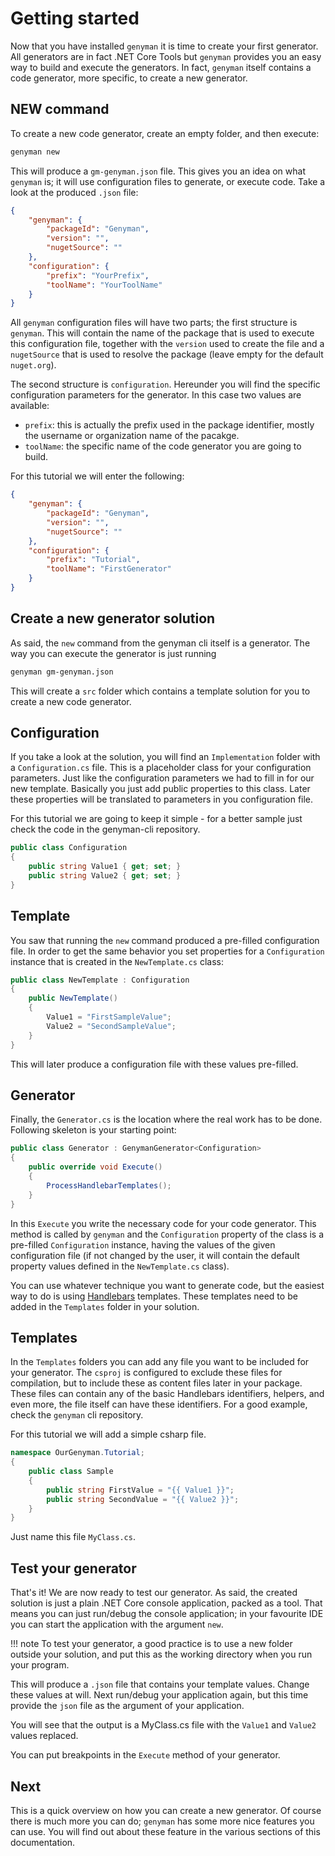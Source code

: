 # Getting started

Now that you have installed `genyman` it is time to create your first generator. All generators are in fact .NET Core Tools but `genyman` provides you an easy way to build and execute the generators. In fact, `genyman` itself contains a code generator, more specific, to create a new generator.

## NEW command

To create a new code generator, create an empty folder, and then execute:

``` bash
genyman new
```

This will produce a `gm-genyman.json` file. This gives you an idea on what `genyman` is; it will use configuration files to generate, or execute code. Take a look at the produced `.json` file:

``` json
{
    "genyman": {
        "packageId": "Genyman",
        "version": "",
        "nugetSource": ""
    },
    "configuration": {
        "prefix": "YourPrefix",
        "toolName": "YourToolName"
    }
}
```

All `genyman` configuration files will have two parts; the first structure is `genyman`. This will contain the name of the package that is used to execute this configuration file, together with the `version` used to create the file and a `nugetSource` that is used to resolve the package (leave empty for the default `nuget.org`).

The second structure is `configuration`. Hereunder you will find the specific configuration parameters for the generator. In this case two values are available:

- `prefix`: this is actually the prefix used in the package identifier, mostly the username or organization name of the pacakge.
- `toolName`: the specific name of the code generator you are going to build.

For this tutorial we will enter the following:

``` json
{
    "genyman": {
        "packageId": "Genyman",
        "version": "",
        "nugetSource": ""
    },
    "configuration": {
        "prefix": "Tutorial",
        "toolName": "FirstGenerator"
    }
}
```

## Create a new generator solution

As said, the `new` command from the genyman cli itself is a generator. The way you can execute the generator is just running

``` bash
genyman gm-genyman.json
```

This will create a `src` folder which contains a template solution for you to create a new code generator.

## Configuration

If you take a look at the solution, you will find an `Implementation` folder with a `Configuration.cs` file. This is a placeholder class for your configuration parameters. Just like the configuration parameters we had to fill in for our new template. Basically you just add public properties to this class. Later these properties will be translated to parameters in you configuration file.

For this tutorial we are going to keep it simple - for a better sample just check the code in the genyman-cli repository.

``` csharp
public class Configuration
{
	public string Value1 { get; set; }
	public string Value2 { get; set; }
}
```

## Template

You saw that running the `new` command produced a pre-filled configuration file. In order to get the same behavior you set properties for a `Configuration` instance that is created in the `NewTemplate.cs` class:

``` csharp
public class NewTemplate : Configuration
{
	public NewTemplate()
	{
		Value1 = "FirstSampleValue";
		Value2 = "SecondSampleValue";
	}
}
```

This will later produce a configuration file with these values pre-filled.

## Generator

Finally, the `Generator.cs` is the location where the real work has to be done. Following skeleton is your starting point:

``` csharp
public class Generator : GenymanGenerator<Configuration>
{
	public override void Execute()
	{
		ProcessHandlebarTemplates();
	}
}
```

In this `Execute` you write the necessary code for your code generator. This method is called by `genyman` and the `Configuration` property of the class is a pre-filled `Configuration` instance, having the values of the given configuration file (if not changed by the user, it will contain the default property values defined in the `NewTemplate.cs` class).

You can use whatever technique you want to generate code, but the easiest way to do is using [Handlebars](https://handlebarsjs.com/) templates. These templates need to be added in the `Templates` folder in your solution.



## Templates

In the `Templates` folders you can add any file you want to be included for your generator. The `csproj` is configured to exclude these files for compilation, but to include these as content files later in your package. These files can contain any of the basic Handlebars identifiers, helpers, and even more, the file itself can have these identifiers. For a good example, check the `genyman` cli repository.

For this tutorial we will add a simple csharp file.

``` csharp
namespace OurGenyman.Tutorial;
{
	public class Sample
	{
		public string FirstValue = "{{ Value1 }}";
		public string SecondValue = "{{ Value2 }}";
	}
}
```

Just name this file `MyClass.cs`.

## Test your generator

That's it! We are now ready to test our generator. As said, the created solution is just a plain .NET Core console application, packed as a tool. That means you can just run/debug the console application; in your favourite IDE you can start the application with the argument `new`.

!!! note
    To test your generator, a good practice is to use a new folder outside your solution, and put this as the working directory when you run your program.


This will produce a `.json` file that contains your template values. Change these values at will. Next run/debug your application again, but this time provide the `json` file as the argument of your application.

You will see that the output is a MyClass.cs file with the `Value1` and `Value2` values replaced.

You can put breakpoints in the `Execute` method of your generator.

## Next

This is a quick overview on how you can create a new generator. Of course there is much more you can do; `genyman` has some more nice features you can use. You will find out about these feature in the various sections of this documentation.
